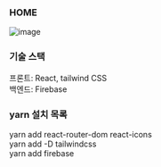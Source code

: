 ### HOME
![image](https://github.com/So-Myoung/react-cafe-app/assets/99127970/c706b696-6090-405c-ae68-a8519e4db42c)

### 기술 스택
프론트: React, tailwind CSS<br>
백엔드: Firebase

### yarn 설치 목록
yarn add react-router-dom react-icons<br>
yarn add -D tailwindcss<br>
yarn add firebase
